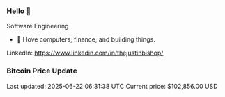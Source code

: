 ### Hello 🤙  

Software Engineering

- 🔭 I love computers, finance, and building things.
  
LinkedIn: https://www.linkedin.com/in/thejustinbishop/  





















































































































































































































































































































































































































































































































































































































































































































































### Bitcoin Price Update
Last updated: 2025-06-22 06:31:38 UTC
Current price: $102,856.00 USD
